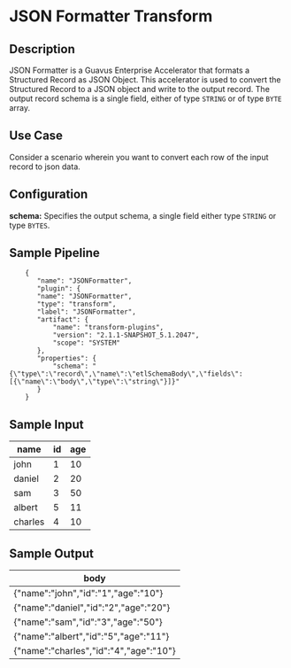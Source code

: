 # JSON Formatter Transform


Description
-----------
JSON Formatter is a Guavus Enterprise Accelerator that formats a Structured Record as JSON Object. This accelerator is used to convert the Structured Record to a JSON object and write to the output record. The output record schema is a single field,
either of type ``STRING`` or of type ``BYTE`` array.


Use Case
--------
Consider a scenario wherein you want to convert each row of the input record to json data.


Configuration
-------------
**schema:** Specifies the output schema, a single field either type ``STRING`` or type ``BYTES``.


## Sample Pipeline

```
    {
       "name": "JSONFormatter",
       "plugin": {
       "name": "JSONFormatter",
       "type": "transform",
       "label": "JSONFormatter",
       "artifact": {
           "name": "transform-plugins",
           "version": "2.1.1-SNAPSHOT_5.1.2047",
           "scope": "SYSTEM"
       },
       "properties": {
           "schema": "{\"type\":\"record\",\"name\":\"etlSchemaBody\",\"fields\":[{\"name\":\"body\",\"type\":\"string\"}]}"
       }
    }

```

## Sample Input

|name   |id |age|
|-------|---|---|
|john   |1  |10 |
|daniel |2  |20 |
|sam    |3  |50 |
|albert |5  |11 |
|charles|4  |10 |


## Sample Output

|body   |
|-------|
|{"name":"john","id":"1","age":"10"}|
|{"name":"daniel","id":"2","age":"20"}|
|{"name":"sam","id":"3","age":"50"}|
|{"name":"albert","id":"5","age":"11"}|
|{"name":"charles","id":"4","age":"10"}|
